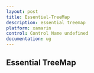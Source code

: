```yaml
---
layout: post
title: Essential-TreeMap
description: essential treemap
platform: xamarin
control: Control Name undefined
documentation: ug
---
```


## Essential TreeMap

